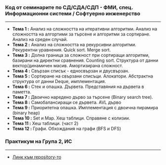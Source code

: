 ### **Код от семинарите по СД/СДА/СДП - ФМИ, спец. Информационни системи / Софтуерно инженерство**
-----

 - **Тема  1 :** Анализ на сложността на итеративни алгоритми. Анализ на сложността на алгортими за търсене и алгоритми за сортиране. Анализ на среден случай.
 - **Тема  2 :** Анализ на сложността на рекурсивни алгоритми. Рекурентни уравнения. Quick sort. Merge sort.
 - **Тема  3 :** Долна граница за сложност при сортиращи алгоритми, базирани на директни сравнения. Counting sort. Структура от данни вектор/динамичен масив. Амортизирана сложност.
 - **Тема  4 :** Свързан списък - едносвързан и двусвързан.
 - **Тема  5 :** Сортиране на свързани списъци. Алокатори. Абстрактна структура от данни Deque, имплементация.
 - **Тема  6 :** Стек и опашка. Дървета. Представяния на дървета в паметта.
 - **Тема  7 :** Двоично наредено дърво за търсене (Binary search tree).
 - **Тема  8 :** Самобалансиращи се дървета. AVL дърво
 - **Тема  9 :** Приоритетна опашка. Имплементация с двоична пирамира (binary heap)
 - **Тема  10 :** Set и Map. Хеш таблици. Справяне с колизии.
 - **Тема  11 :** Хеш таблици. (част 2)
 - **Тема  12 :** Графи. Обхождания на графи (BFS и DFS)




### Практикум на Група 2, ИС
-----
- [Линк към repository-то](https://github.com/KristinaKalemdzhieva/Data_structures_and_algorithms_pract_FMI)
